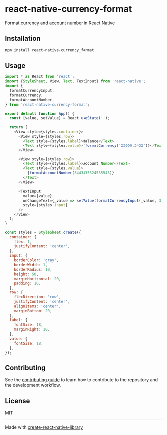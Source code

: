 # react-native-currency-format

Format currency and account number in React Native

## Installation

```sh
npm install react-native-currency_format
```

## Usage

```js
import * as React from 'react';
import {StyleSheet, View, Text, TextInput} from 'react-native';
import {
  formatCurrencyInput,
  formatCurrency,
  formatAccountNumber,
} from 'react-native-currency-format';

export default function App() {
  const [value, setValue] = React.useState('');

  return (
    <View style={styles.container}>
      <View style={styles.row}>
        <Text style={styles.label}>Balance</Text>
        <Text style={styles.value}>{formatCurrency('23000.3432')}</Text>
      </View>

      <View style={styles.row}>
        <Text style={styles.label}>Account Number</Text>
        <Text style={styles.value}>
          {formatAccountNumber(3443435324535543)}
        </Text>
      </View>

      <TextInput
        value={value}
        onChangeText={_value => setValue(formatCurrencyInput(_value, 3))} //Format currency in TextInput
        style={styles.input}
      />
    </View>
  );
}

const styles = StyleSheet.create({
  container: {
    flex: 1,
    justifyContent: 'center',
  },
  input: {
    borderColor: 'gray',
    borderWidth: 1,
    borderRadius: 10,
    height: 50,
    marginHorizontal: 20,
    padding: 10,
  },
  row: {
    flexDirection: 'row',
    justifyContent: 'center',
    alignItems: 'center',
    marginBottom: 20,
  },
  label: {
    fontSize: 18,
    marginRight: 10,
  },
  value: {
    fontSize: 18,
  },
});

```

## Contributing

See the [contributing guide](CONTRIBUTING.md) to learn how to contribute to the repository and the development workflow.

## License

MIT

---

Made with [create-react-native-library](https://github.com/callstack/react-native-builder-bob)
